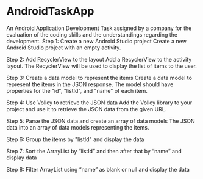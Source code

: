 # AndroidTaskApp
An Android Application Development Task assigned by a company for the evaluation of the coding skills and the understandings regarding the development.
Step 1: Create a new Android Studio project
Create a new Android Studio project with an empty activity.

Step 2: Add RecyclerView to the layout
Add a RecyclerView to the activity layout. The RecyclerView will be used to display the list of items to the user.

Step 3: Create a data model to represent the items
Create a data model to represent the items in the JSON response. The model should have properties for the "id", "listId", and "name" of each item.

Step 4: Use Volley to retrieve the JSON data
Add the Volley library to your project and use it to retrieve the JSON data from the given URL.

Step 5: Parse the JSON data and create an array of data models
The JSON data into an array of data models representing the items.

Step 6: Group the items by "listId" and display the data

Step 7: Sort the ArrayList by “listId” and then after that by “name” and display data

Step 8: Filter ArrayList using “name” as blank or null and display the data
